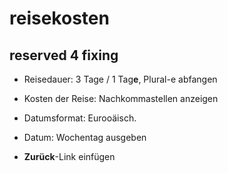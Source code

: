 # reisekosten

## reserved 4 fixing

- Reisedauer: 3 Tage / 1 Tag**e**, Plural-e abfangen

- Kosten der Reise: Nachkommastellen anzeigen

- Datumsformat: Eurooäisch.
- Datum: Wochentag ausgeben
- **Zurück**-Link einfügen